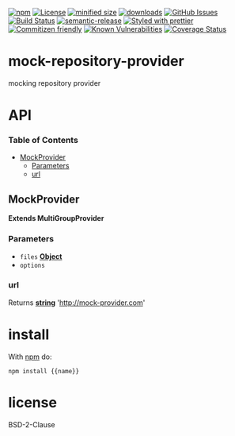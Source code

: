 [![npm](https://img.shields.io/npm/v/mock-repository-provider.svg)](https://www.npmjs.com/package/mock-repository-provider)
[![License](https://img.shields.io/badge/License-BSD%203--Clause-blue.svg)](https://opensource.org/licenses/BSD-3-Clause)
[![minified size](https://badgen.net/bundlephobia/min/mock-repository-provider)](https://bundlephobia.com/result?p=mock-repository-provider)
[![downloads](http://img.shields.io/npm/dm/mock-repository-provider.svg?style=flat-square)](https://npmjs.org/package/mock-repository-provider)
[![GitHub Issues](https://img.shields.io/github/issues/arlac77/mock-repository-provider.svg?style=flat-square)](https://github.com/arlac77/mock-repository-provider/issues)
[![Build Status](https://travis-ci.com/arlac77/mock-repository-provider.svg?branch=master)](https://travis-ci.com/arlac77/mock-repository-provider)
[![semantic-release](https://img.shields.io/badge/%20%20%F0%9F%93%A6%F0%9F%9A%80-semantic--release-e10079.svg)](https://github.com/arlac77/mock-repository-provider.git)
[![Styled with prettier](https://img.shields.io/badge/styled_with-prettier-ff69b4.svg)](https://github.com/prettier/prettier)
[![Commitizen friendly](https://img.shields.io/badge/commitizen-friendly-brightgreen.svg)](http://commitizen.github.io/cz-cli/)
[![Known Vulnerabilities](https://snyk.io/test/github/arlac77/mock-repository-provider/badge.svg)](https://snyk.io/test/github/arlac77/mock-repository-provider)
[![Coverage Status](https://coveralls.io/repos/arlac77/mock-repository-provider/badge.svg)](https://coveralls.io/r/arlac77/mock-repository-provider)

# mock-repository-provider

mocking repository provider

# API

<!-- Generated by documentation.js. Update this documentation by updating the source code. -->

### Table of Contents

-   [MockProvider](#mockprovider)
    -   [Parameters](#parameters)
    -   [url](#url)

## MockProvider

**Extends MultiGroupProvider**

### Parameters

-   `files` **[Object](https://developer.mozilla.org/docs/Web/JavaScript/Reference/Global_Objects/Object)** 
-   `options`  

### url

Returns **[string](https://developer.mozilla.org/docs/Web/JavaScript/Reference/Global_Objects/String)** '<http://mock-provider.com>'

# install

With [npm](http://npmjs.org) do:

```shell
npm install {{name}}
```

# license

BSD-2-Clause
